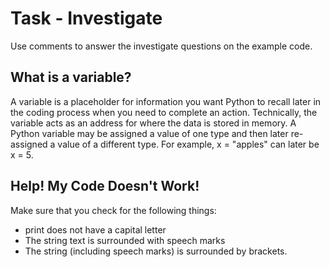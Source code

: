 # Task - Investigate

Use comments to answer the investigate questions on the example code.

## What is a variable?
A variable is a placeholder for information you want Python to recall later in the coding process when you need to complete an action. 
Technically, the variable acts as an address for where the data is stored in memory.
A Python variable may be assigned a value of one type and then later re-assigned a value of a different type.
For example, x = "apples" can later be x = 5.

## Help! My Code Doesn't Work!

Make sure that you check for the following things:

- print does not have a capital letter
- The string text is surrounded with speech marks
- The string (including speech marks) is surrounded by brackets.